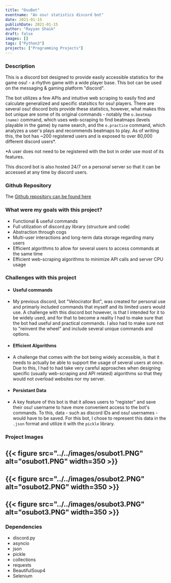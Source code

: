 ```yaml
---
title: "OsuBot"
eventname: "An osu! statistics discord bot"
date: 2021-01-15
publishDate: 2021-01-15
author: "Rayyan Shaik"
draft: false
images: []
tags: ["Python3"]
projects: ["Programming Projects"]
---
```


### Description
This is a discord bot designed to provide easily accessible statistics for the game osu! - a rhythm game with a wide player base. This bot can be used on the messaging & gaming platform "discord". 

The bot utilizes a few APIs and intuitive web scraping to easily find and calculate generalized and specific statsitics for osu! players. There are several
osu! discord bots provide these statistics, however, what makes this bot unique are some of its original commands - notably the `o.beatmap (name)` command, which uses web-scraping to find beatmaps (levels playable in the game) by name search, and the `o.practice` command, which analyzes a user's plays and recommends beatmaps to play. As of writing this, the bot has ~200 registered users and is exposed to over 80,000 different discord users*.

*A user does not need to be registered with the bot in order use most of its features.

This discord bot is also hosted 24/7 on a personal server so that it can be accessed at any time by discord users.

### Github Repository
The [Github repository can be found here](https://github.com/rayyanshaik2022/Osu-Bot-Public)   

### What were my goals with this project?
* Functional & useful commands
* Full utilization of discord.py library (structure and code)
* Abstraction through cogs
* Multi-user interactions and long-term data storage regarding many users
* Efficient algorithms to allow for several users to access commands at the same time
* Efficient web-scraping algorithms to minimize API calls and server CPU usage

### Challenges with this project

- #### Useful commands
- My previous discord, bot "Velocirator Bot", was created for personal use and primarly included commands that myself and its limited users would use.
A challenge with this discord bot however, is that I intended for it to be widely used, and for that to become a reality I had to make sure that
the bot had useful and practical commands. I also had to make sure not to "reinvent the wheel" and include several unique commands and options.

- #### Efficient Algorithms
- A challenge that comes with the bot being widely accessible, is that it needs to actually be able to support the usage of several users at once. Due to this, I had to had take very careful approaches when designing specific (usually web-scraping and API related) algorithms so that they would not overload websites nor my server. 

- #### Persistant Data
- A key feature of this bot is that it allows users to "register" and save their osu! username to have more convenient access to the bot's commands. To this, data - such as discord IDs and osu! usernames - would have to be saved. For this bot, I chose to represent this data in the `.json` format and utilize it with the `pickle` library.

### Project Images

{{< figure src="../../images/osubot1.PNG" alt="osubot1.PNG" width=350 >}}
---
{{< figure src="../../images/osubot2.PNG" alt="osubot2.PNG" width=350 >}}
---
{{< figure src="../../images/osubot3.PNG" alt="osubot3.PNG" width=350 >}}
---

### Dependencies
* discord.py
* asyncio
* json
* pickle
* collections
* requests
* BeautifulSoup4
* Selenium
